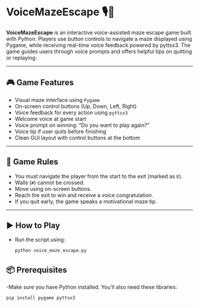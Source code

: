 # VoiceMazeEscape 🎙️🧩

**VoiceMazeEscape** is an interactive voice-assisted maze escape game built with Python. Players use button controls to navigate a maze displayed using Pygame, while receiving real-time voice feedback powered by pyttsx3. The game guides users through voice prompts and offers helpful tips on quitting or replaying.

---

## 🎮 Game Features

- Visual maze interface using `Pygame`
- On-screen control buttons (Up, Down, Left, Right)
- Voice feedback for every action using `pyttsx3`
- Welcome voice at game start
- Voice prompt on winning: “Do you want to play again?”
- Voice tip if user quits before finishing
- Clean GUI layout with control buttons at the bottom

---

## 📜 Game Rules

- You must navigate the player from the start to the exit (marked as `E`).
- Walls (`#`) cannot be crossed.
- Move using on-screen buttons.
- Reach the exit to win and receive a voice congratulation.
- If you quit early, the game speaks a motivational maze tip.

---
## ▶️ How to Play

- Run the script using:

  ```bash
  python voice_maze_escape.py

## 📦 Prerequisites

-Make sure you have Python installed. You’ll also need these libraries:

```bash
pip install pygame pyttsx3
